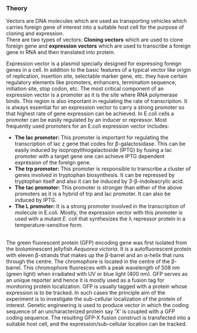 ### Theory

Vectors are DNA molecules which are used as transporting vehicles which carries foreign gene of interest into a suitable host cell for the purpose of cloning and expression. <br>
There are two types of vectors: <b>Cloning vectors</b> which are used to clone foreign gene and <b>expression vectors</b> which are used to transcribe a foreign gene in RNA and then translated into protein. <br>

Expression vector is a plasmid specially designed for expressing foreign genes in a cell. In addition to the basic features of a typical vector like origin of replication, insertion site, selectable marker gene, etc. they have certain regulatory elements like promoters, enhancers, termination sequence, initiation site, stop codon, etc. The most critical component of an expression vector is a promoter as it is the site where RNA polymerase binds. This region is also important in regulating the rate of transcription. It is always essential for an expression vector to carry a strong promoter so that highest rate of gene expression can be achieved. In E.coli cells a promoter can be easily regulated by an inducer or repressor. Most frequently used promoters for an E.coli expression vector includes: <br>

* <b>The lac promoter:</b> This promoter is important for regulating the transcription of lac z gene that codes for β-galactosidase. This can be easily induced by isopropylthiogalactoside (IPTG) by fusing a lac promoter with a target gene one can achieve IPTG dependent expression of the foreign gene.
* <b>The trp promoter:</b> This promoter is responsible to transcribe a cluster of genes involved in tryptophan biosynthesis. It can be repressed by tryptophan itself and also it can be induced by 3-β-indoleacrylic acid.
* <b>The tac promoter:</b> This promoter is stronger than either of the above promoters as it is a hybrid of trp and lac promoter. It can also be induced by IPTG.
* <b>The L promoter:</b> It is a strong promoter involved in the transcription of molecule in E.coli. Mostly, the expression vector with this promoter is used with a mutant <i>E. coli</i> that synthesizes the λ repressor protein in a temperature-sensitive form.
<br>
The green fluorescent protein (GFP) encoding gene was first isolated from the bioluminescent jellyfish <i>Aequorea victoria</i>. It is a autofluorescent protein with eleven β-strands that makes up the β-barrel and an α-helix that runs through the centre. The chromophore is located in the centre of the β-barrel. This chromophore fluoresces with a peak wavelength of 508 nm (green light) when irradiated with UV or blue light (400 nm). GFP serves as an unique reporter and hence it is mostly used as a fusion tag for monitoring protein localization. GFP is usually tagged with a protein whose expression is to be tracked. In such cases the principle aim of the experiment is to investigate the sub-cellular localization of the protein of interest. Genetic engineering is used to produce vector in which the coding sequence of an uncharacterized protein say ‘X’ is coupled with a GFP coding sequence. The resulting GFP-X fusion construct is transfected into a suitable host cell, and the expression/sub-cellular location can be tracked.